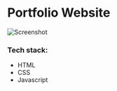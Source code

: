 # Portfolio Website

![Screenshot](https://res.cloudinary.com/dracarys/image/upload/portfolio_website.png)

### Tech stack:

- HTML
- CSS
- Javascript
